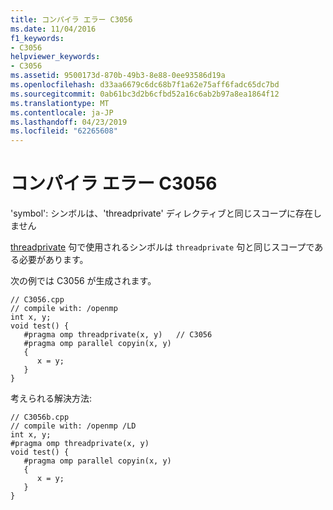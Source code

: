 ```yaml
---
title: コンパイラ エラー C3056
ms.date: 11/04/2016
f1_keywords:
- C3056
helpviewer_keywords:
- C3056
ms.assetid: 9500173d-870b-49b3-8e88-0ee93586d19a
ms.openlocfilehash: d33aa6679c6dc68b7f1a62e75aff6fadc65dc7bd
ms.sourcegitcommit: 0ab61bc3d2b6cfbd52a16c6ab2b97a8ea1864f12
ms.translationtype: MT
ms.contentlocale: ja-JP
ms.lasthandoff: 04/23/2019
ms.locfileid: "62265608"
---
```

# <a name="compiler-error-c3056"></a>コンパイラ エラー C3056

'symbol': シンボルは、'threadprivate' ディレクティブと同じスコープに存在しません

[threadprivate](../../parallel/openmp/reference/threadprivate.md) 句で使用されるシンボルは `threadprivate` 句と同じスコープである必要があります。

次の例では C3056 が生成されます。

```
// C3056.cpp
// compile with: /openmp
int x, y;
void test() {
   #pragma omp threadprivate(x, y)   // C3056
   #pragma omp parallel copyin(x, y)
   {
      x = y;
   }
}
```

考えられる解決方法:

```
// C3056b.cpp
// compile with: /openmp /LD
int x, y;
#pragma omp threadprivate(x, y)
void test() {
   #pragma omp parallel copyin(x, y)
   {
      x = y;
   }
}
```
